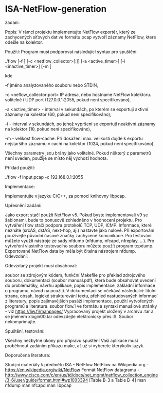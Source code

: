 # ISA-NetFlow-generation


zadani:

Popis:
V rámci projektu implementujte NetFlow exportér, který ze zachycených síťových dat ve formátu pcap vytvoří záznamy NetFlow, které odešle na kolektor.

Použití:
Program musí podporovat následující syntax pro spuštění:

./flow [-f <file>] [-c <netflow_collector>[:<port>]] [-a <active_timer>] [-i <inactive_timer>] [-m <count>]

kde

-f <file> jméno analyzovaného souboru nebo STDIN,

-c <neflow_collector:port> IP adresa, nebo hostname NetFlow kolektoru. volitelně i UDP port (127.0.0.1:2055, pokud není specifikováno),

-a <active_timer> - interval v sekundách, po kterém se exportují aktivní záznamy na kolektor (60, pokud není specifikováno),

-i <seconds> - interval v sekundách, po jehož vypršení se exportují neaktivní záznamy na kolektor (10, pokud není specifikováno),

-m <count> - velikost flow-cache. Při dosažení max. velikosti dojde k exportu nejstaršího záznamu v cachi na kolektor (1024, pokud není specifikováno).

Všechny parametry jsou brány jako volitelné. Pokud některý z parametrů není uveden, použije se místo něj výchozí hodnota.

Příklad použití:

./flow -f input.pcap -c 192.168.0.1:2055

Implementace:

Implementujte v jazyku C/C++, za pomoci knihovny libpcap.

Upřesnění zadání:

Jako export stačí použít NetFlow v5. Pokud byste implementovali v9 se šablonami, bude to bonusově zohledněno v hodnocení projektu.
Pro vytváření flow stačí podpora protokolů TCP, UDP, ICMP.
Informace, které neznáte (srcAS, dstAS, next-hop, aj.) nastavte jako nulové.
Při exportování používejte původní časové značky zachycené komunikace.
Pro testování můžete využít nástroje ze sady nfdump (nfdump, nfcapd, nfreplay, ...).
Pro vytvoření vlastního testovacího souboru můžete použít program tcpdump.
Exportované NetFlow data by měla být čitelná nástrojem nfdump.
Odevzdání:

Odevzdaný projekt musí obsahovat:

soubor se zdrojovým kódem,
funkční Makefile pro překlad zdrojového souboru,
dokumentaci (soubor manual.pdf), která bude obsahovat uvedení do problematiky, návrhu aplikace, popis implementace, základní informace o programu, návod na použití. V dokumentaci se očekává následující: titulní strana, obsah, logické strukturování textu, přehled nastudovaných informací z literatury, popis zajímavějších pasáží implementace, použití vytvořených programů a literatura.
soubor flow.1 ve formátu a syntaxi manuálové stránky - viz https://liw.fi/manpages/
Vypracovaný projekt uložený v archívu .tar a se jménem xlogin00.tar odevzdejte elektronicky přes IS. Soubor nekomprimujte.

Spuštění, testování:

Všechny nezbytné úkony pro přípravu spuštění Vaší aplikace musí proběhnout zadáním příkazu make, ať už si vyberete kterýkoliv jazyk.

Doporučená literatura:

Studijní materiály k předmětu ISA - NetFlow
NetFlow na Wikipedia.org - https://en.wikipedia.org/wiki/NetFlow
Formát NetFlow datagramu - http://www.cisco.com/c/en/us/td/docs/net_mgmt/netflow_collection_engine/3-6/user/guide/format.html#wp1003394 [Table B-3 a Table B-4]
man nfdump
man nfcapd
man libpcap
